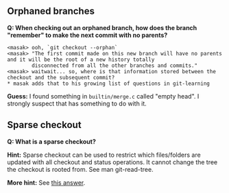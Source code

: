 ## Orphaned branches

**Q: When checking out an orphaned branch, how does the branch "remember" to
make the next commit with no parents?**

    <masak> ooh, `git checkout --orphan`
    <masak> "The first commit made on this new branch will have no parents and it will be the root of a new history totally 
            disconnected from all the other branches and commits."
    <masak> waitwait... so, where is that information stored between the checkout and the subsequent commit?
    * masak adds that to his growing list of questions in git-learning

**Guess:** I found something in `builtin/merge.c` called "empty head". I
strongly suspect that has something to do with it.

## Sparse checkout

**Q: What is a sparse checkout?**

**Hint:** Sparse checkout can be used to restrict which files/folders are
updated with all checkout and status operations. It cannot change the tree the
checkout is rooted from. See man git-read-tree.

**More hint:** See [this answer](http://stackoverflow.com/a/13738951).
